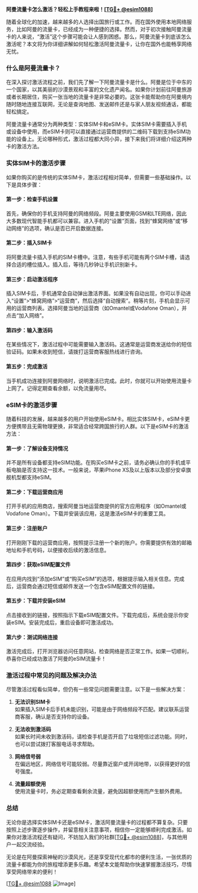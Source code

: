 **阿曼流量卡怎么激活？轻松上手教程来啦！[[TG💪+ @esim1088](https://t.me/s/esim1088)]**

随着全球化的加速，越来越多的人选择出国旅行或工作。而在国外使用本地网络服务，比如阿曼的流量卡，已经成为一种便捷的选择。然而，对于初次接触阿曼流量卡的人来说，“激活”这个步骤可能会让人感到困惑。那么，阿曼流量卡到底该怎么激活呢？本文将为你详细讲解如何轻松激活阿曼流量卡，让你在国外也能畅享网络无忧。

### 什么是阿曼流量卡？

在深入探讨激活流程之前，我们先了解一下阿曼流量卡是什么。阿曼是位于中东的一个国家，以其美丽的沙漠景观和丰富的文化遗产闻名。如果你计划前往阿曼旅游或者长期居住，购买一张当地的流量卡是非常必要的。这张卡能帮助你在阿曼境内随时随地连接互联网，无论是查询地图、发送邮件还是与家人朋友视频通话，都能轻松搞定。

阿曼流量卡通常分为两种类型：实体SIM卡和eSIM卡。实体SIM卡需要插入手机或设备中使用，而eSIM卡则可以直接通过运营商提供的二维码下载到支持eSIM功能的设备上。无论哪种形式，激活过程都大同小异，接下来我们将详细介绍这两种卡的激活方法。

### 实体SIM卡的激活步骤

如果你购买的是传统的实体SIM卡，激活过程相对简单，但需要一些基础操作。以下是具体步骤：

#### 第一步：检查手机设置
首先，确保你的手机支持阿曼的网络频段。阿曼主要使用GSM和LTE网络，因此大多数现代智能手机都可以兼容。进入手机的“设置”页面，找到“蜂窝网络”或“移动网络”的选项，确认是否已开启数据连接。

#### 第二步：插入SIM卡
将阿曼流量卡插入手机的SIM卡槽中。注意，有些手机可能有两个SIM卡槽，请选择合适的槽位插入。插入后，等待几秒钟让手机识别新卡。

#### 第三步：启动激活程序
插入SIM卡后，手机通常会自动弹出激活界面。如果没有自动出现，你可以手动进入“设置”>“蜂窝网络”>“运营商”，然后选择“自动搜索”。稍等片刻，手机会显示可用的运营商列表。选择阿曼当地的运营商（如Omantel或Vodafone Oman），并点击“加入网络”。

#### 第四步：输入激活码
在某些情况下，激活过程中可能需要输入激活码。这通常是运营商发送给你的短信验证码。如果未收到短信，请拨打运营商客服热线进行咨询。

#### 第五步：完成激活
当手机成功连接到阿曼网络时，说明激活已完成。此时，你就可以开始使用流量卡上网了。记得定期查看余额，以免流量用尽。

### eSIM卡的激活步骤

随着科技的发展，越来越多的用户开始使用eSIM卡。相比实体SIM卡，eSIM卡更方便携带且无需物理更换，非常适合经常跨国旅行的人群。以下是eSIM卡的激活方法：

#### 第一步：了解设备支持情况
并不是所有设备都支持eSIM功能。在购买eSIM卡之前，请务必确认你的手机或平板电脑是否支持这一技术。一般来说，苹果iPhone XS及以上版本以及部分安卓旗舰机型都支持eSIM。

#### 第二步：下载运营商应用
打开手机的应用商店，搜索阿曼当地运营商提供的官方应用程序（如Omantel或Vodafone Oman）。下载并安装该应用，这是激活eSIM卡的重要工具。

#### 第三步：注册账户
打开刚刚下载的运营商应用，按照提示注册一个新的账户。你需要提供有效的邮箱地址和手机号码，以便接收后续的激活信息。

#### 第四步：获取eSIM配置文件
在应用内找到“添加eSIM”或“购买eSIM”的选项，根据提示输入相关信息。完成后，运营商会通过短信或邮件发送一个包含eSIM配置文件的链接。

#### 第五步：下载并安装eSIM
点击接收到的链接，按照指示下载eSIM配置文件。下载完成后，系统会提示你安装eSIM。安装完成后，重启设备即可激活成功。

#### 第六步：测试网络连接
激活完成后，打开浏览器访问任意网站，检查网络是否正常工作。如果一切顺利，恭喜你已经成功激活了阿曼的eSIM流量卡！

### 激活过程中常见的问题及解决办法

尽管激活过程看似简单，但仍有一些常见问题需要注意。以下是一些解决方案：

1. **无法识别SIM卡**  
   如果插入SIM卡后手机未能识别，可能是由于网络频段不匹配。建议联系运营商客服，确认是否支持你的设备。

2. **无法收到激活码**  
   如果长时间未收到激活码，请检查手机是否开启了垃圾短信过滤功能。同时，也可以尝试拨打客服电话寻求帮助。

3. **网络信号弱**  
   在偏远地区，网络信号可能较弱。尽量靠近窗户或开阔地带，以获得更好的信号强度。

4. **流量超额使用**  
   使用流量卡时，务必定期查看剩余流量，避免因超额使用而产生额外费用。

### 总结

无论你是选择实体SIM卡还是eSIM卡，激活阿曼流量卡的过程都不算复杂。只要按照上述步骤逐步操作，并留意相关注意事项，相信你一定能够顺利完成激活。如果你对激活流程还有疑问，不妨加入我们的社群[[TG💪+ @esim1088](https://t.me/s/esim1088)]，与其他用户一起交流经验。

无论是在阿曼探索神秘的沙漠风光，还是享受现代化都市的便利生活，一张优质的流量卡都能为你的旅程增添更多乐趣。希望本文能帮助你快速掌握激活技巧，尽情享受网络带来的便利！

[[TG💪+ @esim1088](https://t.me/s/esim1088) ![Image](https://i.postimg.cc/4NQfJmqS/Snipaste-2025-05-13-00-14-12.png)]